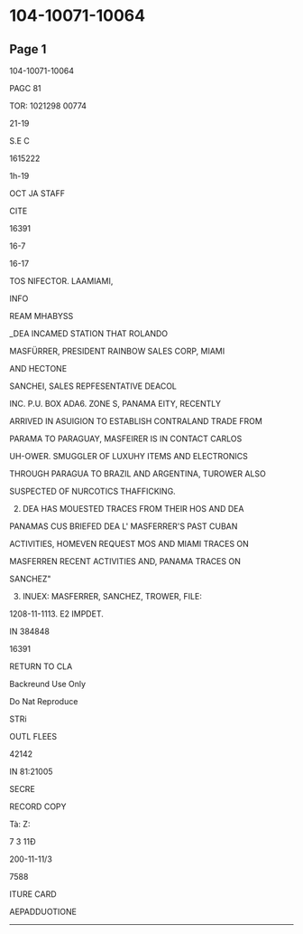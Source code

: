 # 104-10071-10064

## Page 1

104-10071-10064

PAGC 81

TOR: 1021298 00774

21-19

S.E C

1615222

1h-19

OCT JA STAFF

CITE

16391

16-7

16-17

TOS NIFECTOR. LAAMIAMI,

INFO

REAM MHABYSS

_DEA INCAMED STATION THAT ROLANDO

MASFÜRRER, PRESIDENT RAINBOW SALES CORP, MIAMI

AND HECTONE

SANCHEI, SALES REPFESENTATIVE DEACOL

INC. P.U. BOX ADA6. ZONE S, PANAMA EITY, RECENTLY

ARRIVED IN ASUIGION TO ESTABLISH CONTRALAND TRADE FROM

PARAMA TO PARAGUAY, MASFEIRER IS IN CONTACT CARLOS

UH-OWER. SMUGGLER OF LUXUHY ITEMS AND ELECTRONICS

THROUGH PARAGUA TO BRAZIL AND ARGENTINA, TUROWER ALSO

SUSPECTED OF NURCOTICS THAFFICKING.

2. DEA HAS MOUESTED TRACES FROM THEIR HOS AND DEA

PANAMAS CUS BRIEFED DEA L' MASFERRER'S PAST CUBAN

ACTIVITIES, HOMEVEN REQUEST MOS AND MIAMI TRACES ON

MASFERREN RECENT ACTIVITIES AND, PANAMA TRACES ON

SANCHEZ"

3. INUEX: MASFERRER, SANCHEZ, TROWER, FILE:

1208-11-1113. E2 IMPDET.

IN 384848

16391

RETURN TO CLA

Backreund Use Only

Do Nat Reproduce

STRi

OUTL FLEES

42142

IN 81:21005

SECRE

RECORD COPY

Tà: Z:

7 3 11Đ

200-11-11/3

7588

ITURE CARD

AEPADDUOTIONE

---

